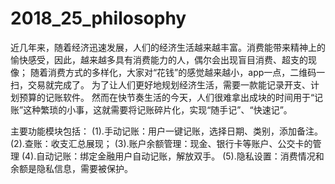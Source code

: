 # 2018_25_philosophy

近几年来，随着经济迅速发展，人们的经济生活越来越丰富。消费能带来精神上的愉快感受，因此，越来越多具有消费能力的人，偶尔会出现盲目消费、超支的现像；
随着消费方式的多样化，大家对“花钱”的感觉越来越小，app一点，二维码一扫，交易就完成了。
为了让人们更好地规划经济生活，需要一款能记录开支、计划预算的记账软件。
然而在快节奏生活的今天，人们很难拿出成块的时间用于“记账”这种繁琐的小事，这就需要将记账碎片化，实现“随手记”、“快速记”。

主要功能模块包括：
(1).手动记账：用户一键记账，选择日期、类别，添加备注。
(2).查账：收支汇总展现；
(3).账户余额管理：现金、银行卡等账户、公交卡的管理
(4).自动记账：绑定金融用户自动记账，解放双手。
(5).隐私设置：消费情况和余额是隐私信息，需要被保护。
